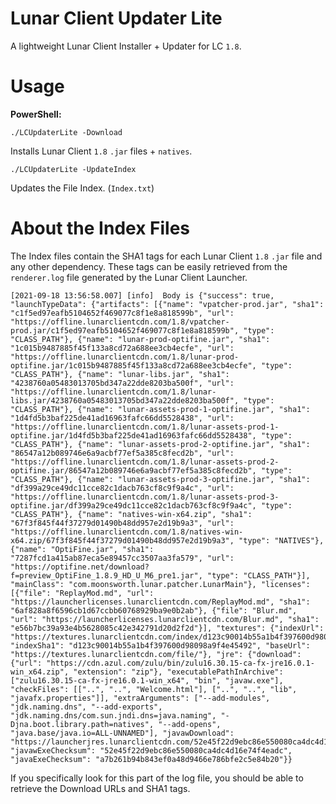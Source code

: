 # Lunar Client Updater Lite
A lightweight Lunar Client Installer + Updater for LC `1.8`.

# Usage

<b>PowerShell:</b>
```
./LCUpdaterLite -Download
```
Installs Lunar Client `1.8` `.jar` files + `natives`.  

```
./LCUpdaterLite -UpdateIndex
```
Updates the File Index. (`Index.txt`)

# About the Index Files

The Index files contain the SHA1 tags for each Lunar Client `1.8` `.jar` file and any other dependency. These tags can be easily retrieved from the `renderer.log` file generated by the Lunar Client Launcher.

```
[2021-09-18 13:56:58.007] [info]  Body is {"success": true, "launchTypeData": {"artifacts": [{"name": "vpatcher-prod.jar", "sha1": "c1f5ed97eafb5104652f469077c8f1e8a818599b", "url": "https://offline.lunarclientcdn.com/1.8/vpatcher-prod.jar/c1f5ed97eafb5104652f469077c8f1e8a818599b", "type": "CLASS_PATH"}, {"name": "lunar-prod-optifine.jar", "sha1": "1c015b9487885f45f133a8cd72a688ee3cb4ecfe", "url": "https://offline.lunarclientcdn.com/1.8/lunar-prod-optifine.jar/1c015b9487885f45f133a8cd72a688ee3cb4ecfe", "type": "CLASS_PATH"}, {"name": "lunar-libs.jar", "sha1": "4238760a05483013705bd347a22dde8203ba500f", "url": "https://offline.lunarclientcdn.com/1.8/lunar-libs.jar/4238760a05483013705bd347a22dde8203ba500f", "type": "CLASS_PATH"}, {"name": "lunar-assets-prod-1-optifine.jar", "sha1": "1d4fd5b3baf225de41ad16963fafc66dd5528438", "url": "https://offline.lunarclientcdn.com/1.8/lunar-assets-prod-1-optifine.jar/1d4fd5b3baf225de41ad16963fafc66dd5528438", "type": "CLASS_PATH"}, {"name": "lunar-assets-prod-2-optifine.jar", "sha1": "86547a12b089746e6a9acbf77ef5a385c8fecd2b", "url": "https://offline.lunarclientcdn.com/1.8/lunar-assets-prod-2-optifine.jar/86547a12b089746e6a9acbf77ef5a385c8fecd2b", "type": "CLASS_PATH"}, {"name": "lunar-assets-prod-3-optifine.jar", "sha1": "df399a29ce49dc11cce82c1dacb763cf8c9f9a4c", "url": "https://offline.lunarclientcdn.com/1.8/lunar-assets-prod-3-optifine.jar/df399a29ce49dc11cce82c1dacb763cf8c9f9a4c", "type": "CLASS_PATH"}, {"name": "natives-win-x64.zip", "sha1": "67f3f845f44f37279d01490b48dd957e2d19b9a3", "url": "https://offline.lunarclientcdn.com/1.8/natives-win-x64.zip/67f3f845f44f37279d01490b48dd957e2d19b9a3", "type": "NATIVES"}, {"name": "OptiFine.jar", "sha1": "7287fcd1a415ab87eca5e89457cc3507aa3fa579", "url": "https://optifine.net/download?f=preview_OptiFine_1.8.9_HD_U_M6_pre1.jar", "type": "CLASS_PATH"}], "mainClass": "com.moonsworth.lunar.patcher.LunarMain"}, "licenses": [{"file": "ReplayMod.md", "url": "https://launcherlicenses.lunarclientcdn.com/ReplayMod.md", "sha1": "6af828a8f6596cb1d67ccbb60768929ba9e0b2ab"}, {"file": "Blur.md", "url": "https://launcherlicenses.lunarclientcdn.com/Blur.md", "sha1": "e56b7bc39a93e4b5628085c42e342791d20d2f2d"}], "textures": {"indexUrl": "https://textures.lunarclientcdn.com/index/d123c90014b55a1b4f397600d98098a9f4e45492", "indexSha1": "d123c90014b55a1b4f397600d98098a9f4e45492", "baseUrl": "https://textures.lunarclientcdn.com/file/"}, "jre": {"download": {"url": "https://cdn.azul.com/zulu/bin/zulu16.30.15-ca-fx-jre16.0.1-win_x64.zip", "extension": "zip"}, "executablePathInArchive": ["zulu16.30.15-ca-fx-jre16.0.1-win_x64", "bin", "javaw.exe"], "checkFiles": [["..", "..", "Welcome.html"], ["..", "..", "lib", "javafx.properties"]], "extraArguments": ["--add-modules", "jdk.naming.dns", "--add-exports", "jdk.naming.dns/com.sun.jndi.dns=java.naming", "-Djna.boot.library.path=natives", "--add-opens", "java.base/java.io=ALL-UNNAMED"], "javawDownload": "https://launcherjres.lunarclientcdn.com/52e45f22d9ebc86e550080ca4dc4d16e74f4eadc.exe", "javawExeChecksum": "52e45f22d9ebc86e550080ca4dc4d16e74f4eadc", "javaExeChecksum": "a7b261b94b843ef0a48d9466e786bfe2c5e84b20"}}
```

If you specifically look for this part of the log file, you should be able to retrieve the Download URLs and SHA1 tags.
